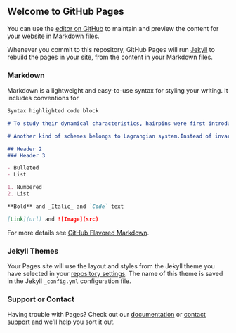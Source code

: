 ## Welcome to GitHub Pages

You can use the [editor on GitHub](https://github.com/ankitakalra/TUoS/edit/master/README.md) to maintain and preview the content for your website in Markdown files.

Whenever you commit to this repository, GitHub Pages will run [Jekyll](https://jekyllrb.com/) to rebuild the pages in your site, from the content in your Markdown files.

### Markdown

Markdown is a lightweight and easy-to-use syntax for styling your writing. It includes conventions for

```markdown
Syntax highlighted code block

# To study their dynamical characteristics, hairpins were first introduced into the laminar boundary layer inexperiments[7－9]. These manually excited hairpins have satisfying symmetry and integrity. Moreover, the laminar background ensures the feasibility of identifying these hairpins and tracking their downstream evolution with less difficulty by visualization techniques. On the other hand, the advances in the technique of vortex identification schemes enable us to identify vortical structures from turbulent velocity field in a quantitative way. The widely-used vortex identification schemes include Q-criteria[10], λ2-criteria[11], Δ-criteria[12] and λci-criteria[13]. All these schemes are based on Eulerian system, using certain characteristics of invariant of velocity gradient tensor ∇v to depict vortex. In order to compute eigenvalues of ∇v , three-dimensional instant velocity field with adequate spatial resolution is required, which is difficult for present experimental techniques. Therefore, these Eulerian-based schemes are now mainly used to identify vortical structures from direct numerical simulation (DNS) database of turbulence channel flow[6,13].

# Another kind of schemes belongs to Lagrangian system.Instead of invariant of ∇v , time-integrated properties of fluid particle trajectories are used to identify vortical structures. One of the typical Lagrangian-based schemes is Finite-Time Lyapunov Exponents (FTLE) method. Green et al.[14] educed hairpin-like Lagrangian structures from DNS database of turbulence channel flow. However, no studies on identifying Lagrangian structures from experimentally-measured wall turbulence have been reported. Taking this as the primary goal of the present work, we measure 2D velocity field of a flat-plate turbulent boundary layer by time-resolved particle image velocimetry (PIV), and apply the FTLE method to educe Lagrangian coherent structures (LCSs) in the turbulent boundary layer. Moreover, the phenomenological characteristics of LCSs and their convection statistics are further analyzed. 

## Header 2
### Header 3

- Bulleted
- List

1. Numbered
2. List

**Bold** and _Italic_ and `Code` text

[Link](url) and ![Image](src)
```

For more details see [GitHub Flavored Markdown](https://guides.github.com/features/mastering-markdown/).

### Jekyll Themes

Your Pages site will use the layout and styles from the Jekyll theme you have selected in your [repository settings](https://github.com/ankitakalra/TUoS/settings). The name of this theme is saved in the Jekyll `_config.yml` configuration file.

### Support or Contact

Having trouble with Pages? Check out our [documentation](https://help.github.com/categories/github-pages-basics/) or [contact support](https://github.com/contact) and we’ll help you sort it out.
